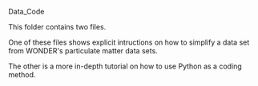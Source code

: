 Data_Code

This folder contains two files. 

One of these files shows explicit intructions on how to simplify a data set from WONDER's particulate matter data sets. 

The other is a more in-depth tutorial on how to use Python as a coding method. 
